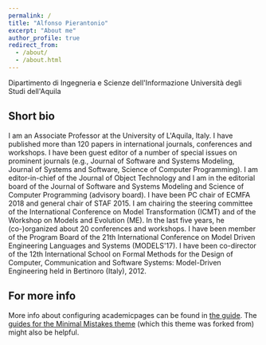 ```yaml
---
permalink: /
title: "Alfonso Pierantonio"
excerpt: "About me"
author_profile: true
redirect_from: 
  - /about/
  - /about.html
---
```


Dipartimento di Ingegneria e Scienze dell'Informazione
Università degli Studi dell'Aquila 

Short bio
------
I am an Associate Professor at the University of L'Aquila, Italy. I have published more than 120 papers in international journals, conferences and workshops. I have been guest editor of a number of special issues on prominent journals (e.g., Journal of Software and Systems Modeling, Journal of Systems and Software, Science of Computer Programming). I am editor-in-chief of the Journal of Object Technology and I am in the editorial board of the Journal of Software and Systems Modeling and Science of Computer Programming (advisory board). I have been PC chair of ECMFA 2018 and general chair of STAF 2015. I am chairing the steering committee of the International Conference on Model Transformation (ICMT) and of the Workshop on Models and Evolution (ME). In the last five years, he (co-)organized about 20 conferences and workshops. I have been member of the Program Board of the 21th International Conference on Model Driven Engineering Languages and Systems (MODELS'17). I have been co-director of the 12th International School on Formal Methods for the Design of Computer, Communication and Software Systems: Model-Driven Engineering held in Bertinoro (Italy), 2012.


For more info
------
More info about configuring academicpages can be found in [the guide](https://academicpages.github.io/markdown/). The [guides for the Minimal Mistakes theme](https://mmistakes.github.io/minimal-mistakes/docs/configuration/) (which this theme was forked from) might also be helpful.
